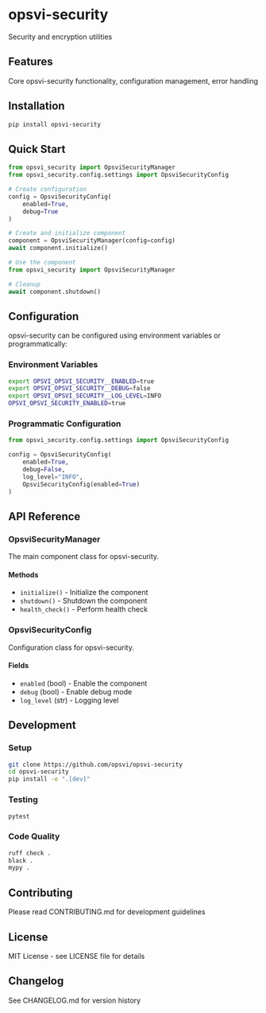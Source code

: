 # opsvi-security

Security and encryption utilities

## Features

Core opsvi-security functionality, configuration management, error handling

## Installation

```bash
pip install opsvi-security
```

## Quick Start

```python
from opsvi_security import OpsviSecurityManager
from opsvi_security.config.settings import OpsviSecurityConfig

# Create configuration
config = OpsviSecurityConfig(
    enabled=True,
    debug=True
)

# Create and initialize component
component = OpsviSecurityManager(config=config)
await component.initialize()

# Use the component
from opsvi_security import OpsviSecurityManager

# Cleanup
await component.shutdown()
```

## Configuration

opsvi-security can be configured using environment variables or programmatically:

### Environment Variables

```bash
export OPSVI_OPSVI_SECURITY__ENABLED=true
export OPSVI_OPSVI_SECURITY__DEBUG=false
export OPSVI_OPSVI_SECURITY__LOG_LEVEL=INFO
OPSVI_OPSVI_SECURITY_ENABLED=true
```

### Programmatic Configuration

```python
from opsvi_security.config.settings import OpsviSecurityConfig

config = OpsviSecurityConfig(
    enabled=True,
    debug=False,
    log_level="INFO",
    OpsviSecurityConfig(enabled=True)
)
```

## API Reference

### OpsviSecurityManager

The main component class for opsvi-security.

#### Methods

- `initialize()` - Initialize the component
- `shutdown()` - Shutdown the component
- `health_check()` - Perform health check


### OpsviSecurityConfig

Configuration class for opsvi-security.

#### Fields

- `enabled` (bool) - Enable the component
- `debug` (bool) - Enable debug mode
- `log_level` (str) - Logging level


## Development

### Setup

```bash
git clone https://github.com/opsvi/opsvi-security
cd opsvi-security
pip install -e ".[dev]"
```

### Testing

```bash
pytest
```

### Code Quality

```bash
ruff check .
black .
mypy .
```

## Contributing

Please read CONTRIBUTING.md for development guidelines

## License

MIT License - see LICENSE file for details

## Changelog

See CHANGELOG.md for version history
